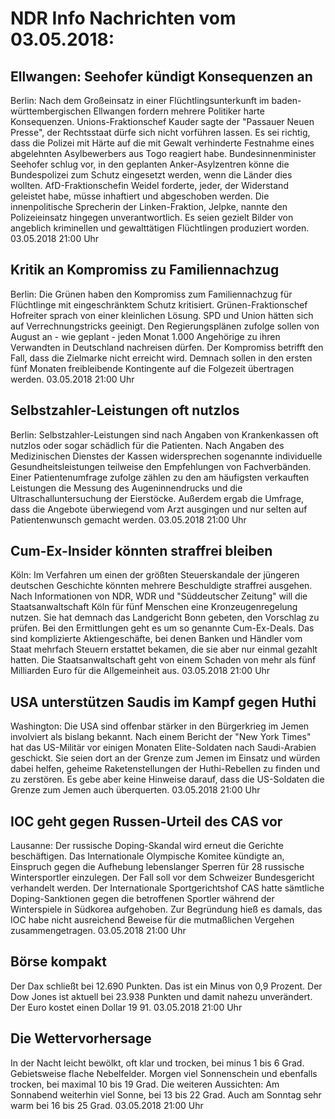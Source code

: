 # NDR Info Nachrichten vom 03.05.2018:


## Ellwangen: Seehofer kündigt Konsequenzen an
Berlin:       Nach dem Großeinsatz in einer Flüchtlingsunterkunft im baden-württembergischen Ellwangen fordern mehrere Politiker harte Konsequenzen. Unions-Fraktionschef Kauder sagte der "Passauer Neuen Presse", der Rechtsstaat dürfe sich nicht vorführen lassen. Es sei richtig, dass die Polizei mit Härte auf die mit Gewalt verhinderte Festnahme eines abgelehnten Asylbewerbers aus Togo reagiert habe. Bundesinnenminister Seehofer schlug vor, in den geplanten Anker-Asylzentren könne die Bundespolizei zum Schutz eingesetzt werden, wenn die Länder dies wollten. AfD-Fraktionschefin Weidel forderte, jeder, der Widerstand geleistet habe, müsse inhaftiert und abgeschoben werden. Die innenpolitische Sprecherin der Linken-Fraktion, Jelpke, nannte den Polizeieinsatz hingegen unverantwortlich. Es seien gezielt Bilder von angeblich kriminellen und gewalttätigen Flüchtlingen produziert worden. 03.05.2018 21:00 Uhr 

## Kritik an Kompromiss zu Familiennachzug
Berlin:	Die Grünen haben den Kompromiss zum Familiennachzug für Flüchtlinge mit eingeschränktem Schutz kritisiert. Grünen-Fraktionschef Hofreiter sprach von einer kleinlichen Lösung. SPD und Union hätten sich auf Verrechnungstricks geeinigt. Den Regierungsplänen zufolge sollen von August an - wie geplant - jeden Monat 1.000 Angehörige zu ihren Verwandten in Deutschland nachreisen dürfen. Der Kompromiss betrifft den Fall, dass die Zielmarke nicht erreicht wird. Demnach sollen in den ersten fünf Monaten freibleibende Kontingente auf die Folgezeit übertragen werden. 03.05.2018 21:00 Uhr 

## Selbstzahler-Leistungen oft nutzlos
Berlin: Selbstzahler-Leistungen sind nach Angaben von Krankenkassen oft nutzlos oder sogar schädlich für die Patienten. Nach Angaben des Medizinischen Dienstes der Kassen widersprechen sogenannte individuelle Gesundheitsleistungen teilweise den Empfehlungen von Fachverbänden. Einer Patientenumfrage zufolge zählen zu den am häufigsten verkauften Leistungen die Messung des Augeninnendrucks und die Ultraschalluntersuchung der Eierstöcke. Außerdem ergab die Umfrage, dass die Angebote überwiegend vom Arzt ausgingen und nur selten auf Patientenwunsch gemacht werden. 03.05.2018 21:00 Uhr 

## Cum-Ex-Insider könnten straffrei bleiben
Köln: Im Verfahren um einen der größten Steuerskandale der jüngeren deutschen Geschichte könnten mehrere Beschuldigte straffrei ausgehen. Nach Informationen von NDR, WDR und "Süddeutscher Zeitung" will die Staatsanwaltschaft Köln für fünf Menschen eine Kronzeugenregelung nutzen. Sie hat demnach das Landgericht Bonn gebeten, den Vorschlag zu prüfen. Bei den Ermittlungen geht es um so genannte Cum-Ex-Deals. Das sind komplizierte Aktiengeschäfte, bei denen Banken und Händler vom Staat mehrfach Steuern erstattet bekamen, die sie aber nur einmal gezahlt hatten. Die Staatsanwaltschaft geht von einem Schaden von mehr als fünf Milliarden Euro für die Allgemeinheit aus. 03.05.2018 21:00 Uhr 

## USA unterstützen Saudis im Kampf gegen Huthi
Washington:	Die USA sind offenbar stärker in den Bürgerkrieg im Jemen involviert als bislang bekannt. Nach einem Bericht der "New York Times" hat das US-Militär vor einigen Monaten Elite-Soldaten nach Saudi-Arabien geschickt. Sie seien dort an der Grenze zum Jemen im Einsatz und würden dabei helfen, geheime Raketenstellungen der Huthi-Rebellen zu finden und zu zerstören. Es gebe aber keine Hinweise darauf, dass die US-Soldaten die Grenze zum Jemen auch überquerten. 03.05.2018 21:00 Uhr 

## IOC geht gegen Russen-Urteil des CAS vor
Lausanne: Der russische Doping-Skandal wird erneut die Gerichte beschäftigen. Das Internationale Olympische Komitee kündigte an, Einspruch gegen die Aufhebung lebenslanger Sperren für 28 russische Wintersportler einzulegen. Der Fall soll vor dem Schweizer Bundesgericht verhandelt werden. Der Internationale Sportgerichtshof CAS hatte sämtliche Doping-Sanktionen gegen die betroffenen Sportler während der Winterspiele in Südkorea aufgehoben. Zur Begründung hieß es damals, das IOC habe nicht ausreichend Beweise für die mutmaßlichen Vergehen zusammengetragen. 03.05.2018 21:00 Uhr 

## Börse kompakt
Der Dax schließt bei 12.690 Punkten. Das ist ein Minus von 0,9 Prozent. Der Dow Jones ist aktuell bei 23.938 Punkten und damit nahezu unverändert. Der Euro kostet einen Dollar 19 91. 03.05.2018 21:00 Uhr 

## Die Wettervorhersage
In der Nacht leicht bewölkt, oft klar und trocken, bei minus 1 bis 6 Grad. Gebietsweise flache Nebelfelder. Morgen viel Sonnenschein und ebenfalls trocken, bei maximal 10 bis 19 Grad. Die weiteren Aussichten: Am Sonnabend weiterhin viel Sonne, bei 13 bis 22 Grad. Auch am Sonntag sehr warm bei 16 bis 25 Grad. 03.05.2018 21:00 Uhr 
